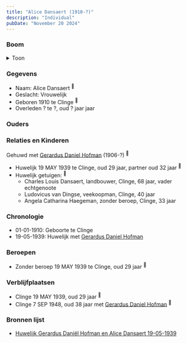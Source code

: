 ```yaml
---
title: "Alice Dansaert (1910-?)"
description: "Individual"
pubDate: "November 20 2024"
---
```


### Boom
<details><summary>Toon</summary>

![test](https://www.plantuml.com/plantuml/svg/bP5DQm8n48Rl-HM37deIejkAok9dtNxGGW_jeIV9RaODcm_9P955_E-DkbHFXPuoJDvttYUJAGNXGsKqerBPdV32G2wASkDTPUN2QUSXU64fNg4DRAiaGg5yeV5Iezc56WoQ73rTMXJGemlr3jdDr48B8ZWm09WxBz5_RbLHMYHAKoEK7OyXOKV6xk3Z74MCNIojcLO5mcE44EX32mJ12-Uz_W1-dUrilaoMIHn_M2lKyWZfA1TvlSfT21f7O-WEknmMMjaDtcYehBHU2IjNXNT4kOiyKJo1oGcboNz2Bxoiw8GGZV3iraROAySzG7kPP0_P_8_ytW1UlzuY1k__4wEXI4Txb38Qpu-1zzbtF9BX6IFZd0zxqDPgimqrQkts4UN8cZLrEes2DRpN1fkYbV7xVm00)
</details>

### Gegevens
- Naam: Alice Dansaert <sup><a href="../s00444/" style="text-decoration:none" title="Huwelijk Gerardus Daniël Hofman en Alice Dansaert 19-05-1939">:link:</a></sup>
- Geslacht: Vrouwelijk
- Geboren 1910 te Clinge <sup><a href="../s00444/" style="text-decoration:none" title="Huwelijk Gerardus Daniël Hofman en Alice Dansaert 19-05-1939">:link:</a></sup>
- Overleden ? te ?, oud ? jaar jaar 

### Ouders

### Relaties en Kinderen

Gehuwd met [Gerardus Daniel Hofman](../i00264/) (1906-?) <sup><a href="../s00444/" style="text-decoration:none" title="Huwelijk Gerardus Daniël Hofman en Alice Dansaert 19-05-1939">:link:</a></sup>
- Huwelijk 19 MAY 1939 te Clinge, oud 29 jaar, partner oud 32 jaar <sup><a href="../s00444/" style="text-decoration:none" title="Huwelijk Gerardus Daniël Hofman en Alice Dansaert 19-05-1939">:link:</a></sup>
- Huwelijk getuigen:  <sup><a href="../s00444/" style="text-decoration:none" title="Huwelijk Gerardus Daniël Hofman en Alice Dansaert 19-05-1939">:link:</a></sup>
  - Charles Louis Dansaert, landbouwer, Clinge, 68 jaar, vader echtgenoote
  - Ludovicus van Dingse, veekoopman, Clinge, 40 jaar
  - Angela Catharina Haegeman, zonder beroep, Clinge, 33 jaar

### Chronologie
- 01-01-1910: Geboorte te Clinge
- 19-05-1939: Huwelijk met [Gerardus Daniel Hofman](../i00264/)

### Beroepen
- Zonder beroep 19 MAY 1939 te Clinge, oud 29 jaar <sup><a href="../s00444/" style="text-decoration:none" title="Huwelijk Gerardus Daniël Hofman en Alice Dansaert 19-05-1939">:link:</a></sup>

### Verblijfplaatsen
- Clinge  19 MAY 1939, oud 29 jaar  <sup><a href="../s00444/" style="text-decoration:none" title="Huwelijk Gerardus Daniël Hofman en Alice Dansaert 19-05-1939">:link:</a></sup>
- Clinge  7 SEP 1948, oud 38 jaar met [Gerardus Daniel Hofman](../i00264/) <sup><a href="../s00446/" style="text-decoration:none" title="Huwelijk Prudent Nicolaas van den Berghe en Louisa Christina Hofman 07-09-1948 ">:link:</a></sup>

### Bronnen lijst
- [Huwelijk Gerardus Daniël Hofman en Alice Dansaert 19-05-1939](../s00444/)